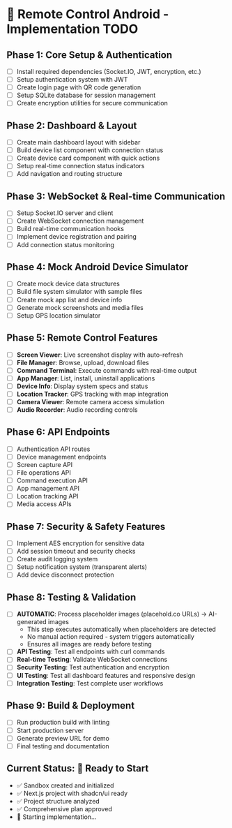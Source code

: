 # 📱 Remote Control Android - Implementation TODO

## Phase 1: Core Setup & Authentication
- [ ] Install required dependencies (Socket.IO, JWT, encryption, etc.)
- [ ] Setup authentication system with JWT
- [ ] Create login page with QR code generation
- [ ] Setup SQLite database for session management
- [ ] Create encryption utilities for secure communication

## Phase 2: Dashboard & Layout
- [ ] Create main dashboard layout with sidebar
- [ ] Build device list component with connection status
- [ ] Create device card component with quick actions
- [ ] Setup real-time connection status indicators
- [ ] Add navigation and routing structure

## Phase 3: WebSocket & Real-time Communication
- [ ] Setup Socket.IO server and client
- [ ] Create WebSocket connection management
- [ ] Build real-time communication hooks
- [ ] Implement device registration and pairing
- [ ] Add connection status monitoring

## Phase 4: Mock Android Device Simulator
- [ ] Create mock device data structures
- [ ] Build file system simulator with sample files
- [ ] Create mock app list and device info
- [ ] Generate mock screenshots and media files
- [ ] Setup GPS location simulator

## Phase 5: Remote Control Features
- [ ] **Screen Viewer**: Live screenshot display with auto-refresh
- [ ] **File Manager**: Browse, upload, download files
- [ ] **Command Terminal**: Execute commands with real-time output
- [ ] **App Manager**: List, install, uninstall applications
- [ ] **Device Info**: Display system specs and status
- [ ] **Location Tracker**: GPS tracking with map integration
- [ ] **Camera Viewer**: Remote camera access simulation
- [ ] **Audio Recorder**: Audio recording controls

## Phase 6: API Endpoints
- [ ] Authentication API routes
- [ ] Device management endpoints
- [ ] Screen capture API
- [ ] File operations API
- [ ] Command execution API
- [ ] App management API
- [ ] Location tracking API
- [ ] Media access APIs

## Phase 7: Security & Safety Features
- [ ] Implement AES encryption for sensitive data
- [ ] Add session timeout and security checks
- [ ] Create audit logging system
- [ ] Setup notification system (transparent alerts)
- [ ] Add device disconnect protection

## Phase 8: Testing & Validation
- [ ] **AUTOMATIC**: Process placeholder images (placehold.co URLs) → AI-generated images
  - This step executes automatically when placeholders are detected
  - No manual action required - system triggers automatically
  - Ensures all images are ready before testing
- [ ] **API Testing**: Test all endpoints with curl commands
- [ ] **Real-time Testing**: Validate WebSocket connections
- [ ] **Security Testing**: Test authentication and encryption
- [ ] **UI Testing**: Test all dashboard features and responsive design
- [ ] **Integration Testing**: Test complete user workflows

## Phase 9: Build & Deployment
- [ ] Run production build with linting
- [ ] Start production server
- [ ] Generate preview URL for demo
- [ ] Final testing and documentation

## Current Status: 🚀 Ready to Start
- ✅ Sandbox created and initialized
- ✅ Next.js project with shadcn/ui ready
- ✅ Project structure analyzed
- ✅ Comprehensive plan approved
- 🔄 Starting implementation...